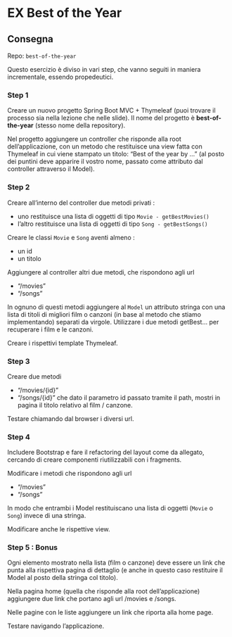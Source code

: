 # EX Best of the Year

## Consegna

Repo: `best-of-the-year`

Questo esercizio è diviso in vari step, che vanno seguiti in maniera incrementale, essendo propedeutici.

### Step 1

Creare  un nuovo progetto Spring Boot MVC + Thymeleaf (puoi trovare il processo  sia nella lezione che nelle slide). Il nome del progetto è **best-of-the-year** (stesso nome della repository).

Nel progetto aggiungere un controller che risponde alla root  dell’applicazione, con un metodo che restituisce una view fatta con  Thymeleaf in cui viene stampato un titolo: “Best of the year by …” (al  posto dei puntini deve apparire il vostro nome, passato come attributo  dal controller attraverso il Model).

### Step 2

Creare all’interno del controller due metodi privati :

- uno restituisce una lista di oggetti di tipo `Movie - getBestMovies()`
- l’altro restituisce una lista di oggetti di tipo `Song - getBestSongs()`

Creare le classi `Movie` e `Song` aventi almeno :

- un id
- un titolo

Aggiungere al controller altri due metodi, che rispondono agli url

- “/movies”
- “/songs”

In ognuno di questi metodi aggiungere al `Model` un attributo stringa con una lista di titoli di migliori film o canzoni (in base al metodo che stiamo implementando) separati da virgole. Utilizzare i due metodi getBest… per recuperare i film e le canzoni.

Creare i rispettivi template Thymeleaf.

### Step 3

Creare due metodi

- “/movies/{id}”
- “/songs/{id}” che dato il parametro id passato tramite il path, mostri in pagina il titolo relativo al film / canzone.

Testare chiamando dal browser i diversi url.

### Step 4

Includere Bootstrap e fare il refactoring del layout come da allegato, cercando di creare componenti riutilizzabili con i fragments.

Modificare i metodi che rispondono agli url

- “/movies”
- “/songs”

In modo che entrambi i Model restituiscano una lista di oggetti (`Movie` o `Song`) invece di una stringa.

Modificare anche le rispettive view.

### Step 5 : Bonus

Ogni elemento mostrato nella lista (film o canzone) deve essere un link che punta alla rispettiva pagina di dettaglio (e anche in questo caso restituire il Model al posto della stringa col titolo).

Nella pagina home (quella che risponde alla root dell’applicazione) aggiungere due link che portano agli url /movies e /songs.

Nelle pagine con le liste aggiungere un link che riporta alla home page.

Testare navigando l’applicazione.